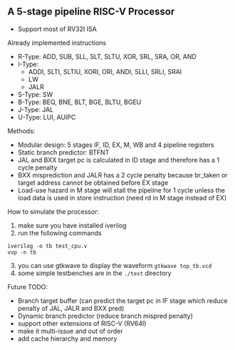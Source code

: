 ## A 5-stage pipeline RISC-V Processor
+ Support most of RV32I ISA

Already implemented instructions
+ R-Type: ADD, SUB, SLL, SLT, SLTU, XOR, SRL, SRA, OR, AND
+ I-Type:
  + ADDI, SLTI, SLTIU, XORI, ORI, ANDI, SLLI, SRLI, SRAI
  + LW
  + JALR
+ S-Type: SW
+ B-Type: BEQ, BNE, BLT, BGE, BLTU, BGEU
+ J-Type: JAL
+ U-Type: LUI, AUIPC

Methods:
+ Modular design: 5 stages IF, ID, EX, M, WB and 4 pipeline registers
+ Static branch predictor: BTFNT
+ JAL and BXX target pc is calculated in ID stage and therefore has a 1 cycle penalty
+ BXX misprediction and JALR has a 2 cycle penalty because br_taken or target address cannot be obtained before EX stage
+ Load-use hazard in M stage will stall the pipeline for 1 cycle unless the load data is used in store instruction (need rd in M stage instead of EX)


How to simulate the processor:
1. make sure you have installed iverilog
2. run the following commands
```
iverilog -o tb test_cpu.v
vvp -n tb
```
3. you can use gtkwave to display the waveform `gtkwave top_tb.vcd`
4. some simple testbenches are in the `./test` directory


Future TODO:
+ Branch target buffer (can predict the target pc in IF stage which reduce penalty of JAL, JALR and BXX pred)
+ Dynamic branch predictor (reduce branch mispred penalty)
+ support other extensions of RISC-V (RV64I)
+ make it multi-issue and out of order
+ add cache hierarchy and memory



